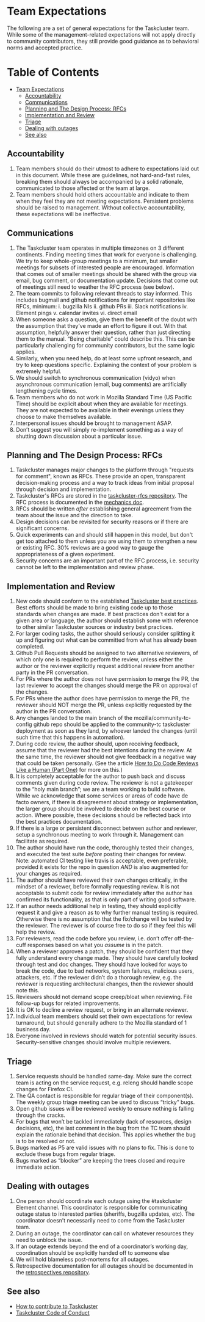 ﻿# Team Expectations

The following are a set of general expectations for the Taskcluster team. While some of the management-related expectations will not apply directly to community contributors, they still provide good guidance as to behavioral norms and accepted practice.

Table of Contents
=================

   * [Team Expectations](#team-expectations)
      * [Accountability](#accountability)
      * [Communications](#communications)
      * [Planning and The Design Process: RFCs](#planning-and-the-design-process-rfcs)
      * [Implementation and Review](#implementation-and-review)
      * [Triage](#triage)
      * [Dealing with outages](#dealing-with-outages)
      * [See also](#see-also)

## Accountability

1.  Team members should do their utmost to adhere to expectations laid out in this document. While these are guidelines, not hard-and-fast rules, breaking them should always be accompanied by a solid rationale, communicated to those affected or the team at large.
2.  Team members should hold others accountable and indicate to them when they feel they are not meeting expectations. Persistent problems should be raised to management. Without collective accountability, these expectations will be ineffective.

## Communications

1.  The Taskcluster team operates in multiple timezones on 3 different continents. Finding meeting times that work for everyone is challenging. We try to keep whole-group meetings to a minimum, but smaller meetings for subsets of interested people are encouraged. Information that comes out of smaller meetings should be shared with the group via email, bug comment, or documentation update. Decisions that come out of meetings still need to weather the RFC process (see below).
2.  The team commits to following relevant threads to stay informed. This includes bugmail and github notifications for important repositories like RFCs, minimum:
  i. bugzilla NIs
  ii. github PRs
  iii. Slack notifications
  iv. Element pings
  v. calendar invites
  vi. direct email
3.  When someone asks a question, give them the benefit of the doubt with the assumption that they’ve made an effort to figure it out. With that assumption, helpfully answer their question, rather than just directing them to the manual. “Being charitable” could describe this. This can be particularly challenging for community contributors, but the same logic applies.
4.  Similarly, when you need help, do at least some upfront research, and try to keep questions specific. Explaining the context of your problem is extremely helpful.
5.  We should switch to synchronous communication (vidyo) when asynchronous communication (email, bug comments) are artificially lengthening cycle times.
6.  Team members who do not work in Mozilla Standard Time (US Pacific Time) should be explicit about when they are available for meetings. They are not expected to be available in their evenings unless they choose to make themselves available.
7.  Interpersonal issues should be brought to management ASAP.
8.  Don’t suggest you will simply re-implement something as a way of shutting down discussion about a particular issue.

## Planning and The Design Process: RFCs

1.  Taskcluster manages major changes to the platform through "requests for comment", known as RFCs. These provide an open, transparent decision-making process and a way to track ideas from initial proposal through decision and implementation.
2.  Taskcluster's RFCs are stored in the [taskcluster-rfcs repository](https://github.com/taskcluster/taskcluster-rfcs). The RFC process is documented in the [mechanics doc](https://github.com/taskcluster/taskcluster-rfcs/blob/master/mechanics.md).
3.  RFCs should be written *after* establishing general agreement from the team about the issue and the direction to take.
4.  Design decisions can be revisited for security reasons or if there are significant concerns.
5.  Quick experiments can and should still happen in this model, but don't get too attached to them unless you are using them to strengthen a new or existing RFC. 30% reviews are a good way to gauge the appropriateness of a given experiment.
6.  Security concerns are an important part of the RFC process, i.e. security cannot be left to the implementation and review phase.

## Implementation and Review

1.  New code should conform to the established [Taskcluster best practices](https://github.com/taskcluster/taskcluster/tree/master/dev-docs/best-practices). Best efforts should be made to bring existing code up to those standards when changes are made. If best practices don't exist for a given area or language, the author should establish some with reference to other similar Taskcluster sources or industry best practices.
2.  For larger coding tasks, the author should seriously consider splitting it up and figuring out what can be committed from what has already been completed.
3.  Github Pull Requests should be assigned to two alternative reviewers, of which only one is required to perform the review, unless either the author or the reviewer explicitly request additional review from another party in the PR conversation.
4.  For PRs where the author does not have permission to merge the PR, the last reviewer to accept the changes should merge the PR on approval of the changes.
5.  For PRs where the author does have permission to merge the PR, the reviewer should NOT merge the PR, unless explicitly requested by the author in the PR conversation.
6.  Any changes landed to the main branch of the mozilla/community-tc-config github repo should be applied to the community-tc taskcluster deployment as soon as they land, by whoever landed the changes (until such time that this happens in automation).
7.  During code review, the author should, upon receiving feedback, assume that the reviewer had the best intentions during the review. At the same time, the reviewer should not give feedback in a negative way that could be taken personally. (See the article [How to Do Code Reviews Like a Human (Part One)](https://mtlynch.io/human-code-reviews-1/) for more on this.)
8.  It is completely acceptable for the author to push back and discuss comments given during code review. The reviewer is not a gatekeeper to the “holy main branch”; we are a team working to build software. While we acknowledge that some services or areas of code have de facto owners, if there is disagreement about strategy or implementation, the larger group should be involved to decide on the best course or action. Where possible, these decisions should be reflected back into the best practices documentation.
9.  If there is a large or persistent disconnect between author and reviewer, setup a synchronous meeting to work through it. Management can facilitate as required.
10.  The author should have run the code, thoroughly tested their changes, and executed the test suite *before* posting their changes for review. Note: automated CI testing like travis is acceptable, even preferable, provided it exists for the repo in question *AND* is also augmented for your changes as required.
11.  The author should have reviewed their own changes critically, in the mindset of a reviewer, before formally requesting review. It is not acceptable to submit code for review immediately after the author has confirmed its functionality, as that is only part of writing good software.
12.  If an author needs additional help in testing, they should explicitly request it and give a reason as to why further manual testing is required. Otherwise there is no assumption that the fix/change will be tested by the reviewer. The reviewer is of course free to do so if they feel this will help the review.
13.  For reviewers, read the code before you review, i.e. don’t offer off-the-cuff responses based on what you *assume* is in the patch.
14.  When a reviewer approves a patch, they should be confident that they fully understand every change made. They should have carefully looked through test and doc changes. They should have looked for ways to break the code, due to bad networks, system failures, malicious users, attackers, etc. If the reviewer didn’t do a thorough review, e.g. the reviewer is requesting architectural changes, then the reviewer should note this.
15.  Reviewers should not demand scope creep/bloat when reviewing. File follow-up bugs for related improvements.
16.  It is OK to decline a review request, or bring in an alternate reviewer.
17.  Individual team members should set their own expectations for review turnaround, but should generally adhere to the Mozilla standard of 1 business day.
18.  Everyone involved in reviews should watch for potential security issues. Security-sensitive changes should involve multiple reviewers.

## Triage

1.  Service requests should be handled same-day. Make sure the correct team is acting on the service request, e.g. releng should handle scope changes for Firefox CI.
2.  The QA contact is responsible for regular triage of their component(s). The weekly group triage meeting can be used to discuss “tricky” bugs.
3.  Open github issues will be reviewed weekly to ensure nothing is falling through the cracks.
4.  For bugs that won’t be tackled immediately (lack of resources, design decisions, etc), the last comment in the bug from the TC team should explain the rationale behind that decision. This applies whether the bug is to be resolved or not.
5.  Bugs marked as P5 are valid issues with no plans to fix. This is done to exclude these bugs from regular triage.
6.  Bugs marked as “blocker” are keeping the trees closed and require immediate action.

## Dealing with outages

1.  One person should coordinate each outage using the #taskcluster Element channel. This coordinator is responsible for communicating outage status to interested parties (sheriffs, bugzilla updates, etc). The coordinator doesn’t necessarily need to come from the Taskcluster team.
2.  During an outage, the coordinator can call on whatever resources they need to unblock the issue.
3.  If an outage extends beyond the end of a coordinator’s working day, coordination should be explicitly handed off to someone else
4.  We will hold blameless post-mortems for all outages.
5. Retrospective documentation for all outages should be documented in the [retrospectives repository](https://github.com/taskcluster/taskcluster-retrospectives).

## See also
* [How to contribute to Taskcluster](./CONTRIBUTING.md)
* [Taskcluster Code of Conduct](./CODE_OF_CONDUCT.md)

